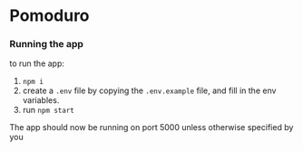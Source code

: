 # Pomoduro

### Running the app

to run the app:

1. `npm i`
2. create a `.env` file by copying the `.env.example` file, and fill in the env variables.
3. run `npm start`

The app should now be running on port 5000 unless otherwise specified by you
